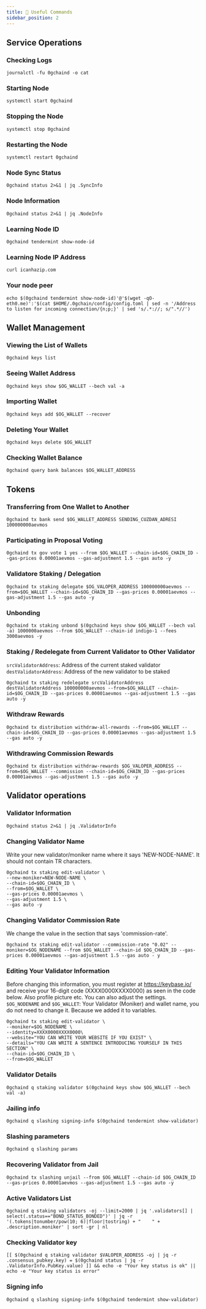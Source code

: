 ```yaml
---
title: 📌 Useful Commands
sidebar_position: 2
---
```

## Service Operations

### Checking Logs
```
journalctl -fu 0gchaind -o cat
```

### Starting Node
```
systemctl start 0gchaind
```

### Stopping the Node
```
systemctl stop 0gchaind
```

### Restarting the Node
```
systemctl restart 0gchaind
```

### Node Sync Status
```
0gchaind status 2>&1 | jq .SyncInfo
```

### Node Information
```
0gchaind status 2>&1 | jq .NodeInfo
```

### Learning Node ID
```
0gchaind tendermint show-node-id
```

### Learning Node IP Address
```
curl icanhazip.com
```

### Your node peer
```
echo $(0gchaind tendermint show-node-id)'@'$(wget -qO- eth0.me)':'$(cat $HOME/.0gchain/config/config.toml | sed -n '/Address to listen for incoming connection/{n;p;}' | sed 's/.*://; s/".*//')
```

## Wallet Management

### Viewing the List of Wallets
```
0gchaind keys list
```

### Seeing Wallet Address
```
0gchaind keys show $OG_WALLET --bech val -a
```

### Importing Wallet
```
0gchaind keys add $OG_WALLET --recover
```

### Deleting Your Wallet
```
0gchaind keys delete $OG_WALLET
```

### Checking Wallet Balance
```
0gchaind query bank balances $OG_WALLET_ADDRESS
```

## Tokens

### Transferring from One Wallet to Another
```
0gchaind tx bank send $OG_WALLET_ADDRESS SENDING_CUZDAN_ADRESI 100000000aevmos
```

### Participating in Proposal Voting
```
0gchaind tx gov vote 1 yes --from $OG_WALLET --chain-id=$OG_CHAIN_ID --gas-prices 0.00001aevmos --gas-adjustment 1.5 --gas auto -y
```

### Validatore Staking / Delegation
```
0gchaind tx staking delegate $OG_VALOPER_ADDRESS 100000000aevmos --from=$OG_WALLET --chain-id=$OG_CHAIN_ID --gas-prices 0.00001aevmos --gas-adjustment 1.5 --gas auto -y
```
### Unbonding
```
0gchaind tx staking unbond $(0gchaind keys show $OG_WALLET --bech val -a) 1000000aevmos --from $OG_WALLET --chain-id indigo-1 --fees 3000aevmos -y
```

### Staking / Redelegate from Current Validator to Other Validator
`srcValidatorAddress`: Address of the current staked validator
`destValidatorAddress`: Address of the new validator to be staked
```
0gchaind tx staking redelegate srcValidatorAddress destValidatorAddress 100000000aevmos --from=$OG_WALLET --chain-id=$OG_CHAIN_ID --gas-prices 0.00001aevmos --gas-adjustment 1.5 --gas auto -y
```

### Withdraw Rewards
```
0gchaind tx distribution withdraw-all-rewards --from=$OG_WALLET --chain-id=$OG_CHAIN_ID --gas-prices 0.00001aevmos --gas-adjustment 1.5 --gas auto -y
```

### Withdrawing Commission Rewards

```
0gchaind tx distribution withdraw-rewards $OG_VALOPER_ADDRESS --from=$OG_WALLET --commission --chain-id=$OG_CHAIN_ID --gas-prices 0.00001aevmos --gas-adjustment 1.5 --gas auto -y
```

## Validator operations

### Validator Information
```
0gchaind status 2>&1 | jq .ValidatorInfo
```

### Changing Validator Name
Write your new validator/moniker name where it says 'NEW-NODE-NAME'. It should not contain TR characters.
```
0gchaind tx staking edit-validator \
--new-moniker=NEW-NODE-NAME \
--chain-id=$OG_CHAIN_ID \
--from=$OG_WALLET \
--gas-prices 0.00001aevmos \
--gas-adjustment 1.5 \
--gas auto -y
```

### Changing Validator Commission Rate
We change the value in the section that says 'commission-rate'.
```
0gchaind tx staking edit-validator --commission-rate "0.02" --moniker=$OG_NODENAME --from $OG_WALLET --chain-id $OG_CHAIN_ID --gas-prices 0.00001aevmos --gas-adjustment 1.5 --gas auto - y
```

### Editing Your Validator Information
Before changing this information, you must register at https://keybase.io/ and receive your 16-digit code (XXXX0000XXXX0000) as seen in the code below. Also profile picture etc. You can also adjust the settings.
`$OG_NODENAME` and `$OG_WALLET`: Your Validator (Moniker) and wallet name, you do not need to change it. Because we added it to variables.
```
0gchaind tx staking edit-validator \
--moniker=$OG_NODENAME \
--identity=XXXX0000XXXX0000\
--website="YOU CAN WRITE YOUR WEBSITE IF YOU EXIST" \
--details="YOU CAN WRITE A SENTENCE INTRODUCING YOURSELF IN THIS SECTION" \
--chain-id=$OG_CHAIN_ID \
--from=$OG_WALLET
```

### Validator Details
```
0gchaind q staking validator $(0gchaind keys show $OG_WALLET --bech val -a)
```

### Jailing info
```
0gchaind q slashing signing-info $(0gchaind tendermint show-validator)
```

### Slashing parameters
```
0gchaind q slashing params
```

### Recovering Validator from Jail
```
0gchaind tx slashing unjail --from $OG_WALLET --chain-id $OG_CHAIN_ID --gas-prices 0.00001aevmos --gas-adjustment 1.5 --gas auto -y
```

### Active Validators List
```
0gchaind q staking validators -oj --limit=2000 | jq '.validators[] | select(.status=="BOND_STATUS_BONDED")' | jq -r '(.tokens|tonumber/pow(10; 6)|floor|tostring) + " 	 " + .description.moniker' | sort -gr | nl
```

### Checking Validator key
```
[[ $(0gchaind q staking validator $VALOPER_ADDRESS -oj | jq -r .consensus_pubkey.key) = $(0gchaind status | jq -r .ValidatorInfo.PubKey.value) ]] && echo -e "Your key status is ok" || echo -e "Your key status is error"
```

### Signing info
```
0gchaind q slashing signing-info $(0gchaind tendermint show-validator)
```
